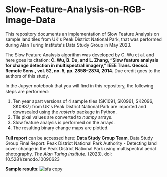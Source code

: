 # Slow-Feature-Analysis-on-RGB-Image-Data
This repository documents an implementation of Slow Feature Analysis on sample land tiles from UK's Peak District National Park, that was performed during Alan Turing Institute's Data Study Group in May 2023. 

The Slow Feature Analysis algorithm was developed by C. Wu et al. and here goes its citation: **C. Wu, B. Du, and L. Zhang, “Slow feature analysis for change detection in multispectral imagery,” IEEE Trans. Geosci. Remote Sens., vol. 52, no. 5, pp. 2858–2874, 2014.** Due credit goes to the authors of this study.

In the Jupyer notebook that you will find in this repository, the following steps are performed:

1. Ten year apart versions of 4 sample tiles (SK1091, SK0961, SK2096, SK0987) from UK's Peak District National Park are imported and downscaled using the _rasterio_ package in Python.
2. Tile pixel values are converted to _numpy_ arrays.
3. Slow feature analysis is performed on the arrays.
4. The resulting binary change maps are plotted.

**Full report** can be accessed here: **Data Study Group Team**. Data Study Group Final Report: Peak District National Park Authority - Detecting land cover change in the Peak District National Park using multispectral aerial photography. _The Alan Turing Institute._ (2023). doi: 10.5281/zenodo.10090623

**Sample results**:
![sfa copy](https://github.com/matrix-mayank/Slow-Feature-Analysis-on-RGB-Image-Data/assets/57093503/d71aa84a-a593-461a-9bb6-e1dc0d667229)

